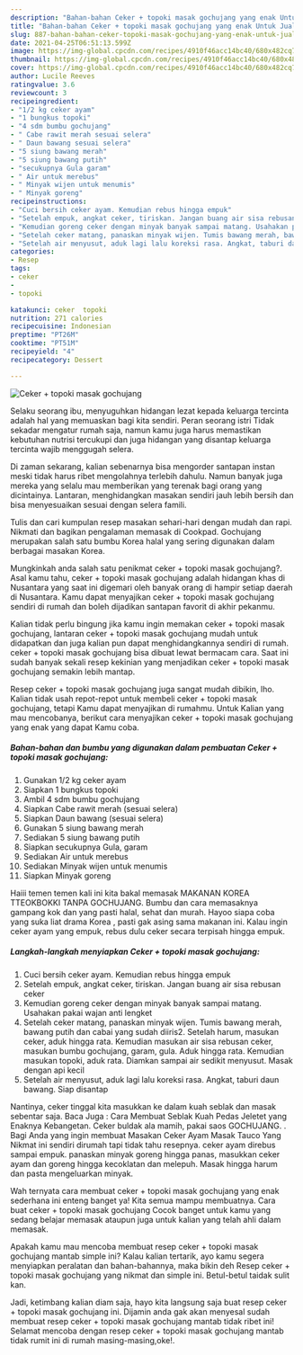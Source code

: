 ```yaml
---
description: "Bahan-bahan Ceker + topoki masak gochujang yang enak Untuk Jualan"
title: "Bahan-bahan Ceker + topoki masak gochujang yang enak Untuk Jualan"
slug: 887-bahan-bahan-ceker-topoki-masak-gochujang-yang-enak-untuk-jualan
date: 2021-04-25T06:51:13.599Z
image: https://img-global.cpcdn.com/recipes/4910f46acc14bc40/680x482cq70/ceker-topoki-masak-gochujang-foto-resep-utama.jpg
thumbnail: https://img-global.cpcdn.com/recipes/4910f46acc14bc40/680x482cq70/ceker-topoki-masak-gochujang-foto-resep-utama.jpg
cover: https://img-global.cpcdn.com/recipes/4910f46acc14bc40/680x482cq70/ceker-topoki-masak-gochujang-foto-resep-utama.jpg
author: Lucile Reeves
ratingvalue: 3.6
reviewcount: 3
recipeingredient:
- "1/2 kg ceker ayam"
- "1 bungkus topoki"
- "4 sdm bumbu gochujang"
- " Cabe rawit merah sesuai selera"
- " Daun bawang sesuai selera"
- "5 siung bawang merah"
- "5 siung bawang putih"
- "secukupnya Gula garam"
- " Air untuk merebus"
- " Minyak wijen untuk menumis"
- " Minyak goreng"
recipeinstructions:
- "Cuci bersih ceker ayam. Kemudian rebus hingga empuk"
- "Setelah empuk, angkat ceker, tiriskan. Jangan buang air sisa rebusan ceker"
- "Kemudian goreng ceker dengan minyak banyak sampai matang. Usahakan pakai wajan anti lengket"
- "Setelah ceker matang, panaskan minyak wijen. Tumis bawang merah, bawang putih dan cabai yang sudah diiris2. Setelah harum, masukan ceker, aduk hingga rata. Kemudian masukan air sisa rebusan ceker, masukan bumbu gochujang, garam, gula. Aduk hingga rata. Kemudian masukan topoki, aduk rata. Diamkan sampai air sedikit menyusut. Masak dengan api kecil"
- "Setelah air menyusut, aduk lagi lalu koreksi rasa. Angkat, taburi daun bawang. Siap disantap"
categories:
- Resep
tags:
- ceker
- 
- topoki

katakunci: ceker  topoki 
nutrition: 271 calories
recipecuisine: Indonesian
preptime: "PT26M"
cooktime: "PT51M"
recipeyield: "4"
recipecategory: Dessert

---
```



![Ceker + topoki masak gochujang](https://img-global.cpcdn.com/recipes/4910f46acc14bc40/680x482cq70/ceker-topoki-masak-gochujang-foto-resep-utama.jpg)

Selaku seorang ibu, menyuguhkan hidangan lezat kepada keluarga tercinta adalah hal yang memuaskan bagi kita sendiri. Peran seorang istri Tidak sekadar mengatur rumah saja, namun kamu juga harus memastikan kebutuhan nutrisi tercukupi dan juga hidangan yang disantap keluarga tercinta wajib menggugah selera.

Di zaman  sekarang, kalian sebenarnya bisa mengorder santapan instan meski tidak harus ribet mengolahnya terlebih dahulu. Namun banyak juga mereka yang selalu mau memberikan yang terenak bagi orang yang dicintainya. Lantaran, menghidangkan masakan sendiri jauh lebih bersih dan bisa menyesuaikan sesuai dengan selera famili. 

Tulis dan cari kumpulan resep masakan sehari-hari dengan mudah dan rapi. Nikmati dan bagikan pengalaman memasak di Cookpad. Gochujang merupakan salah satu bumbu Korea halal yang sering digunakan dalam berbagai masakan Korea.

Mungkinkah anda salah satu penikmat ceker + topoki masak gochujang?. Asal kamu tahu, ceker + topoki masak gochujang adalah hidangan khas di Nusantara yang saat ini digemari oleh banyak orang di hampir setiap daerah di Nusantara. Kamu dapat menyajikan ceker + topoki masak gochujang sendiri di rumah dan boleh dijadikan santapan favorit di akhir pekanmu.

Kalian tidak perlu bingung jika kamu ingin memakan ceker + topoki masak gochujang, lantaran ceker + topoki masak gochujang mudah untuk didapatkan dan juga kalian pun dapat menghidangkannya sendiri di rumah. ceker + topoki masak gochujang bisa dibuat lewat bermacam cara. Saat ini sudah banyak sekali resep kekinian yang menjadikan ceker + topoki masak gochujang semakin lebih mantap.

Resep ceker + topoki masak gochujang juga sangat mudah dibikin, lho. Kalian tidak usah repot-repot untuk membeli ceker + topoki masak gochujang, tetapi Kamu dapat menyajikan di rumahmu. Untuk Kalian yang mau mencobanya, berikut cara menyajikan ceker + topoki masak gochujang yang enak yang dapat Kamu coba.

<!--inarticleads1-->

##### Bahan-bahan dan bumbu yang digunakan dalam pembuatan Ceker + topoki masak gochujang:

1. Gunakan 1/2 kg ceker ayam
1. Siapkan 1 bungkus topoki
1. Ambil 4 sdm bumbu gochujang
1. Siapkan  Cabe rawit merah (sesuai selera)
1. Siapkan  Daun bawang (sesuai selera)
1. Gunakan 5 siung bawang merah
1. Sediakan 5 siung bawang putih
1. Siapkan secukupnya Gula, garam
1. Sediakan  Air untuk merebus
1. Sediakan  Minyak wijen untuk menumis
1. Siapkan  Minyak goreng


Haiii temen temen kali ini kita bakal memasak MAKANAN KOREA TTEOKBOKKI TANPA GOCHUJANG. Bumbu dan cara memasaknya gampang kok dan yang pasti halal, sehat dan murah. Hayoo siapa coba yang suka liat drama Korea , pasti gak asing sama makanan ini. Kalau ingin ceker ayam yang empuk, rebus dulu ceker secara terpisah hingga empuk. 

<!--inarticleads2-->

##### Langkah-langkah menyiapkan Ceker + topoki masak gochujang:

1. Cuci bersih ceker ayam. Kemudian rebus hingga empuk
1. Setelah empuk, angkat ceker, tiriskan. Jangan buang air sisa rebusan ceker
1. Kemudian goreng ceker dengan minyak banyak sampai matang. Usahakan pakai wajan anti lengket
1. Setelah ceker matang, panaskan minyak wijen. Tumis bawang merah, bawang putih dan cabai yang sudah diiris2. Setelah harum, masukan ceker, aduk hingga rata. Kemudian masukan air sisa rebusan ceker, masukan bumbu gochujang, garam, gula. Aduk hingga rata. Kemudian masukan topoki, aduk rata. Diamkan sampai air sedikit menyusut. Masak dengan api kecil
1. Setelah air menyusut, aduk lagi lalu koreksi rasa. Angkat, taburi daun bawang. Siap disantap


Nantinya, ceker tinggal kita masukkan ke dalam kuah seblak dan masak sebentar saja. Baca Juga : Cara Membuat Seblak Kuah Pedas Jeletet yang Enaknya Kebangetan. Ceker buldak ala mamih, pakai saos GOCHUJANG. . Bagi Anda yang ingin membuat Masakan Ceker Ayam Masak Tauco Yang Nikmat ini sendiri dirumah tapi tidak tahu resepnya. ceker ayam direbus sampai empuk. panaskan minyak goreng hingga panas, masukkan ceker ayam dan goreng hingga kecoklatan dan melepuh. Masak hingga harum dan pasta mengeluarkan minyak. 

Wah ternyata cara membuat ceker + topoki masak gochujang yang enak sederhana ini enteng banget ya! Kita semua mampu membuatnya. Cara buat ceker + topoki masak gochujang Cocok banget untuk kamu yang sedang belajar memasak ataupun juga untuk kalian yang telah ahli dalam memasak.

Apakah kamu mau mencoba membuat resep ceker + topoki masak gochujang mantab simple ini? Kalau kalian tertarik, ayo kamu segera menyiapkan peralatan dan bahan-bahannya, maka bikin deh Resep ceker + topoki masak gochujang yang nikmat dan simple ini. Betul-betul taidak sulit kan. 

Jadi, ketimbang kalian diam saja, hayo kita langsung saja buat resep ceker + topoki masak gochujang ini. Dijamin anda gak akan menyesal sudah membuat resep ceker + topoki masak gochujang mantab tidak ribet ini! Selamat mencoba dengan resep ceker + topoki masak gochujang mantab tidak rumit ini di rumah masing-masing,oke!.

